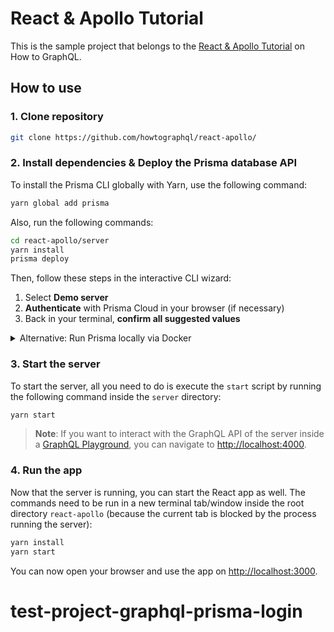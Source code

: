 # React & Apollo Tutorial

This is the sample project that belongs to the [React & Apollo Tutorial](https://www.howtographql.com/react-apollo/0-introduction/) on How to GraphQL.

## How to use

### 1. Clone repository

```sh
git clone https://github.com/howtographql/react-apollo/
```

### 2. Install dependencies & Deploy the Prisma database API

To install the Prisma CLI globally with Yarn, use the following command:
```sh
yarn global add prisma
```

Also, run the following commands:
```sh
cd react-apollo/server
yarn install
prisma deploy
```

Then, follow these steps in the interactive CLI wizard:

1. Select **Demo server**
1. **Authenticate** with Prisma Cloud in your browser (if necessary)
1. Back in your terminal, **confirm all suggested values**

<details>
 <summary>Alternative: Run Prisma locally via Docker</summary>

1. Ensure you have Docker installed on your machine. If not, you can get it from [here](https://store.docker.com/search?offering=community&type=edition).
1. Create `docker-compose.yml` for MySQL (see [here](https://www.prisma.io/docs/prisma-server/database-connector-POSTGRES-jgfr/) for Postgres):
    ```yml
    version: '3'
    services:
      prisma:
        image: prismagraphql/prisma:1.23
        restart: always
        ports:
        - "4466:4466"
        environment:
          PRISMA_CONFIG: |
            port: 4466
            databases:
              default:
                connector: mysql
                host: mysql
                port: 3306
                user: root
                password: prisma
                migrations: true
      mysql:
        image: mysql:5.7
        restart: always
        environment:
          MYSQL_ROOT_PASSWORD: prisma
        volumes:
          - mysql:/var/lib/mysql
    volumes:
      mysql:
    ```
1. Run `docker-compose up -d`
1. Run `prisma deploy`

</details>

### 3. Start the server

To start the server, all you need to do is execute the `start` script by running the following command inside the `server` directory:

```sh
yarn start
```

> **Note**: If you want to interact with the GraphQL API of the server inside a [GraphQL Playground](https://github.com/prisma/graphql-playground), you can navigate to [http://localhost:4000](http://localhost:4000).

### 4. Run the app

Now that the server is running, you can start the React app as well. The commands need to be run in a new terminal tab/window inside the root directory `react-apollo` (because the current tab is blocked by the process running the server):

```sh
yarn install
yarn start
```

You can now open your browser and use the app on [http://localhost:3000](http://localhost:3000).
# test-project-graphql-prisma-login

